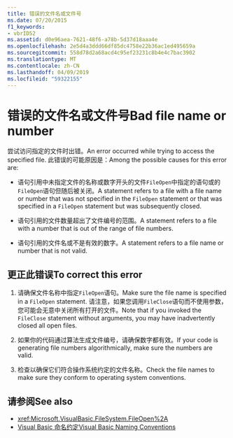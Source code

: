 ```yaml
---
title: 错误的文件名或文件号
ms.date: 07/20/2015
f1_keywords:
- vbrID52
ms.assetid: d0e96aea-7621-48f6-a78b-5d37d18aaa4e
ms.openlocfilehash: 2e5d4a3ddd66df85dc4758e22b36ac1ed495659a
ms.sourcegitcommit: 558d78d2a68acd4c95ef23231c8b4e4c7bac3902
ms.translationtype: MT
ms.contentlocale: zh-CN
ms.lasthandoff: 04/09/2019
ms.locfileid: "59322155"
---
```

# <a name="bad-file-name-or-number"></a><span data-ttu-id="73e9f-102">错误的文件名或文件号</span><span class="sxs-lookup"><span data-stu-id="73e9f-102">Bad file name or number</span></span>
<span data-ttu-id="73e9f-103">尝试访问指定的文件时出错。</span><span class="sxs-lookup"><span data-stu-id="73e9f-103">An error occurred while trying to access the specified file.</span></span> <span data-ttu-id="73e9f-104">此错误的可能原因是：</span><span class="sxs-lookup"><span data-stu-id="73e9f-104">Among the possible causes for this error are:</span></span>  
  
-   <span data-ttu-id="73e9f-105">语句引用中未指定文件的名称或数字开头的文件`FileOpen`中指定的语句或的`FileOpen`语句但随后被关闭。</span><span class="sxs-lookup"><span data-stu-id="73e9f-105">A statement refers to a file with a file name or number that was not specified in the `FileOpen` statement or that was specified in a `FileOpen` statement but was subsequently closed.</span></span>  
  
-   <span data-ttu-id="73e9f-106">语句引用的文件数量超出了文件编号的范围。</span><span class="sxs-lookup"><span data-stu-id="73e9f-106">A statement refers to a file with a number that is out of the range of file numbers.</span></span>  
  
-   <span data-ttu-id="73e9f-107">语句引用的文件名或不是有效的数字。</span><span class="sxs-lookup"><span data-stu-id="73e9f-107">A statement refers to a file name or number that is not valid.</span></span>  
  
## <a name="to-correct-this-error"></a><span data-ttu-id="73e9f-108">更正此错误</span><span class="sxs-lookup"><span data-stu-id="73e9f-108">To correct this error</span></span>  
  
1. <span data-ttu-id="73e9f-109">请确保文件名称中指定`FileOpen`语句。</span><span class="sxs-lookup"><span data-stu-id="73e9f-109">Make sure the file name is specified in a `FileOpen` statement.</span></span> <span data-ttu-id="73e9f-110">请注意，如果您调用`FileClose`语句而不使用参数，您可能会无意中关闭所有打开的文件。</span><span class="sxs-lookup"><span data-stu-id="73e9f-110">Note that if you invoked the `FileClose` statement without arguments, you may have inadvertently closed all open files.</span></span>  
  
2. <span data-ttu-id="73e9f-111">如果你的代码通过算法生成文件编号，请确保数字都有效。</span><span class="sxs-lookup"><span data-stu-id="73e9f-111">If your code is generating file numbers algorithmically, make sure the numbers are valid.</span></span>  
  
3. <span data-ttu-id="73e9f-112">检查以确保它们符合操作系统约定的文件名称。</span><span class="sxs-lookup"><span data-stu-id="73e9f-112">Check the file names to make sure they conform to operating system conventions.</span></span>  
  
## <a name="see-also"></a><span data-ttu-id="73e9f-113">请参阅</span><span class="sxs-lookup"><span data-stu-id="73e9f-113">See also</span></span>

- <xref:Microsoft.VisualBasic.FileSystem.FileOpen%2A>
- [<span data-ttu-id="73e9f-114">Visual Basic 命名约定</span><span class="sxs-lookup"><span data-stu-id="73e9f-114">Visual Basic Naming Conventions</span></span>](../../../visual-basic/programming-guide/program-structure/naming-conventions.md)
